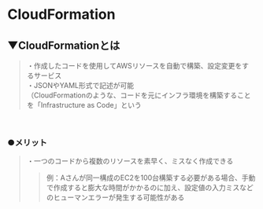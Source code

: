 # CloudFormation

## ▼CloudFormationとは
>・作成したコードを使用してAWSリソースを自動で構築、設定変更をするサービス<br>
>・JSONやYAML形式で記述が可能<br>
>（CloudFormationのような、コードを元にインフラ環境を構築することを「Infrastructure as Code」という<br>
<br>

### ●メリット
>・一つのコードから複数のリソースを素早く、ミスなく作成できる<br>
>>例：Aさんが同一構成のEC2を100台構築する必要がある場合、手動で作成すると膨大な時間がかかるのに加え、設定値の入力ミスなどのヒューマンエラーが発生する可能性がある<br>

<br>
